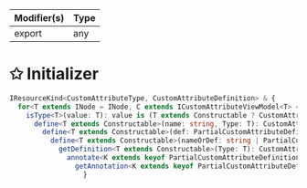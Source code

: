 | Modifier(s)                            | Type                     |
|----------------------------------------|--------------------------|
| export | any |

# &#10025; Initializer

```ts
IResourceKind<CustomAttributeType, CustomAttributeDefinition> & {
  for<T extends INode = INode, C extends ICustomAttributeViewModel<T> = ICustomAttributeViewModel<T>>(node: T, name: string): ICustomAttributeController<T, C> | undefined;
    isType<T>(value: T): value is (T extends Constructable ? CustomAttributeType<T> : never);
      define<T extends Constructable>(name: string, Type: T): CustomAttributeType<T>;
        define<T extends Constructable>(def: PartialCustomAttributeDefinition, Type: T): CustomAttributeType<T>;
          define<T extends Constructable>(nameOrDef: string | PartialCustomAttributeDefinition, Type: T): CustomAttributeType<T>;
            getDefinition<T extends Constructable>(Type: T): CustomAttributeDefinition<T>;
              annotate<K extends keyof PartialCustomAttributeDefinition>(Type: Constructable, prop: K, value: PartialCustomAttributeDefinition[K]): void;
                getAnnotation<K extends keyof PartialCustomAttributeDefinition>(Type: Constructable, prop: K): PartialCustomAttributeDefinition[K];
                  }
```